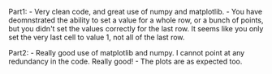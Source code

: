 Part1:
    - Very clean code, and great use of numpy and matplotlib.
    - You have deomnstrated the ability to set a value for a whole row, or a bunch of points, but you didn't set the values correctly for the last row. It seems like you only set the very last cell to value 1, not all of the last row.

Part2:
    - Really good use of matplotlib and numpy. I cannot point at any redundancy in the code. Really good!
    - The plots are as expected too.